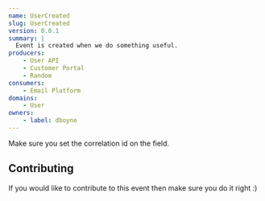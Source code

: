 ```yaml
---
name: UserCreated
slug: UserCreated
version: 0.0.1
summary: |
  Event is created when we do something useful.
producers:
    - User API
    - Customer Portal
    - Random
consumers:
    - Email Platform
domains:
    - User
owners:
    - label: dboyne
---
```


<Admonition type="info">
  Make sure you set the correlation id on the field.
</Admonition>

<Mermaid />

<Schema />

## Contributing

If you would like to contribute to this event then make sure you do it right :)


